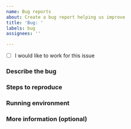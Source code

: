 ```yaml
---
name: Bug reports
about: Create a bug report helping us improve
title: 'Bug: '
labels: bug
assignees: ''

---
```


- [ ] I would like to work for this issue

### Describe the bug


### Steps to reproduce


### Running environment


### More information (optional)
